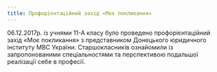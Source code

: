 ```yaml
---
title: Профорієнтаційний захід «Моє покликання»
---
```


06.12.2017р. із учнями 11-А класу було проведено профорієнтаційний захід «Моє покликання» з представником Донецького юридичного інституту МВС України. Старшокласників ознайомили із запропонованими спеціальностями та перспективою подальшої реалізації себе в професії.

<slideshow id="_/72157690055661344" />
